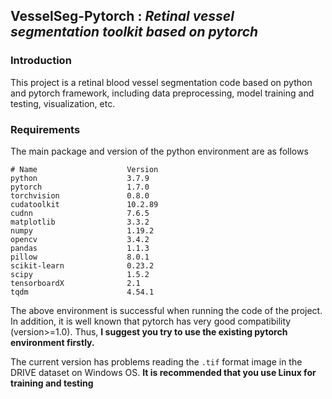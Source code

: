 ## __VesselSeg-Pytorch__ : _Retinal vessel segmentation toolkit based on pytorch_
### Introduction
This project is a retinal blood vessel segmentation code based on python and pytorch framework, including data preprocessing, model training and testing, visualization, etc. 
### Requirements  
The main package and version of the python environment are as follows
```
# Name                    Version         
python                    3.7.9                    
pytorch                   1.7.0         
torchvision               0.8.0         
cudatoolkit               10.2.89       
cudnn                     7.6.5           
matplotlib                3.3.2              
numpy                     1.19.2        
opencv                    3.4.2         
pandas                    1.1.3        
pillow                    8.0.1         
scikit-learn              0.23.2          
scipy                     1.5.2           
tensorboardX              2.1        
tqdm                      4.54.1             
```  
The above environment is successful when running the code of the project. In addition, it is well known that pytorch has very good compatibility (version>=1.0). Thus, __I suggest you try to use the existing pytorch environment firstly.__  
    
The current version has problems reading the `.tif` format image in the DRIVE dataset on Windows OS. __It is recommended that you use Linux for training and testing__

